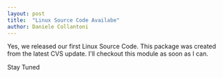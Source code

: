 ```yaml
---
layout: post
title:  "Linux Source Code Availabe"
author: Daniele Collantoni
---
```


Yes, we released our first Linux Source Code. This package was created from the latest CVS update.
I'll checkout this module as soon as I can.

Stay Tuned

